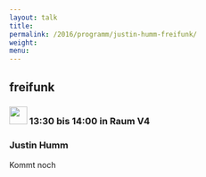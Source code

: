 ```yaml
---
layout: talk
title:
permalink: /2016/programm/justin-humm-freifunk/
weight:
menu:
---
```

## freifunk

### <img height = "32" src="../../../images/talk.svg"> 13:30 bis 14:00 in Raum V4

### Justin Humm

Kommt noch

